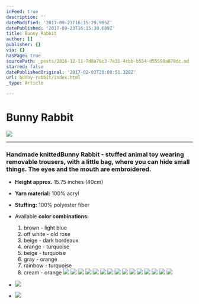 ```yaml
---
inFeed: true
description: ''
dateModified: '2017-09-23T16:15:29.965Z'
datePublished: '2017-09-23T16:15:30.689Z'
title: Bunny Rabbit
author: []
publisher: {}
via: {}
hasPage: true
sourcePath: _posts/2016-12-11-7d8a79c3-7e31-4cbb-b554-d55590a870dc.md
starred: false
datePublishedOriginal: '2017-02-03T20:08:51.328Z'
url: bunny-rabbit/index.html
_type: Article

---
```

# **Bunny Rabbit**
![](https://the-grid-user-content.s3-us-west-2.amazonaws.com/18dd87e0-65be-4929-aea2-a74610f6a61c.jpg)

---

### Handmade knitted**Bunny Rabbit** - stuffed animal toy wearing removable trousers, with a little bag, where you can hide small things. The eyes and the mouth are embroidered.

* **Height approx.** 15.75 inches (40cm)
* **Yarn material:** 100% acryl
* **Stuffing:** 100% polyester fiber
* Available **color combinations:**
  1. brown - light blue
  2. off white - old rose
  3. beige - dark bordeaux
  4. orange - turquoise
  5. beige - turquoise
  6. gray - orange
  7. rainbow - turquoise
  8. cream - orange
![](https://the-grid-user-content.s3-us-west-2.amazonaws.com/b22c2805-4cf1-46c5-8213-5ee97d3b67ce.jpg)
![](https://the-grid-user-content.s3-us-west-2.amazonaws.com/0aacbb9c-863a-40bd-a702-fa4cfda86ea2.jpg)
![](https://the-grid-user-content.s3-us-west-2.amazonaws.com/6da8e9f2-ff98-4fdb-a78d-777cdd059755.jpg)
![](https://the-grid-user-content.s3-us-west-2.amazonaws.com/261f7acd-a1e7-4597-a457-b50498b47444.jpg)
![](https://the-grid-user-content.s3-us-west-2.amazonaws.com/bb45a2e5-4dc4-46d2-a6b6-ed83a489c998.jpg)
![](https://the-grid-user-content.s3-us-west-2.amazonaws.com/50bde996-ddac-4f4d-9deb-9e00f19b314f.jpg)
![](https://the-grid-user-content.s3-us-west-2.amazonaws.com/9263d536-79c0-4470-a546-c8f9b8ece617.jpg)
![](https://the-grid-user-content.s3-us-west-2.amazonaws.com/ad4d0d03-c422-423c-9cee-94623561a862.jpg)
![](https://the-grid-user-content.s3-us-west-2.amazonaws.com/53b48e84-a8db-4b1b-aeb8-e7bc13a23749.jpg)
![](https://the-grid-user-content.s3-us-west-2.amazonaws.com/e2a39de6-d22d-4d7f-8367-8161f5e7c682.jpg)
![](https://the-grid-user-content.s3-us-west-2.amazonaws.com/c4fd2b2a-c5ef-4fc6-b946-4b2af032480b.jpg)
![](https://the-grid-user-content.s3-us-west-2.amazonaws.com/3ca2f9fb-0725-4952-833e-820fa2586109.jpg)
![](https://the-grid-user-content.s3-us-west-2.amazonaws.com/c0ab116d-aa85-4ff9-b582-0ba2908340f2.jpg)
![](https://the-grid-user-content.s3-us-west-2.amazonaws.com/77da3094-87c1-4702-9b53-89271e186df5.jpg)
![](https://the-grid-user-content.s3-us-west-2.amazonaws.com/be5e36c3-95e1-460b-a5ab-b12e3de28fa9.jpg)

* ![](https://the-grid-user-content.s3-us-west-2.amazonaws.com/3f290dc3-3343-44fc-9559-73613d966342.jpg)

* ![](https://the-grid-user-content.s3-us-west-2.amazonaws.com/4c545ad4-5190-4209-9e2b-8efa5aa432ac.jpg)